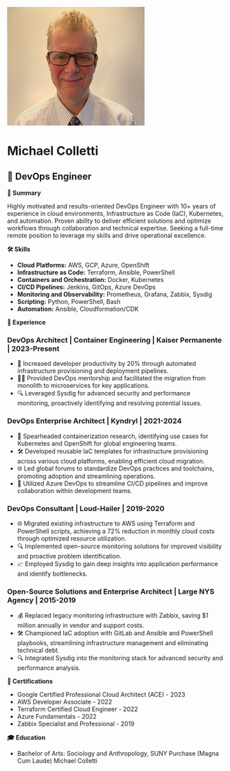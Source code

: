 ![Michael Colletti](img/profile-pic.jpg)  
# Michael Colletti
## 🚀 DevOps Engineer

**🌟 Summary**

Highly motivated and results-oriented DevOps Engineer with 10+ years of experience in cloud environments, Infrastructure as Code (IaC), Kubernetes, and automation. Proven ability to deliver efficient solutions and optimize workflows through collaboration and technical expertise. Seeking a full-time remote position to leverage my skills and drive operational excellence.

**🛠️ Skills**

* **Cloud Platforms:** AWS, GCP, Azure, OpenShift
* **Infrastructure as Code:** Terraform, Ansible, PowerShell
* **Containers and Orchestration:** Docker, Kubernetes
* **CI/CD Pipelines:** Jenkins, GitOps, Azure DevOps
* **Monitoring and Observability:** Prometheus, Grafana, Zabbix, Sysdig
* **Scripting:** Python, PowerShell, Bash
* **Automation:** Ansible, Cloudformation/CDK

**💼 Experience**

### DevOps Architect | Container Engineering | Kaiser Permanente | 2023-Present
* 🚀 Increased developer productivity by 20% through automated infrastructure provisioning and deployment pipelines.
* 👨‍🏫 Provided DevOps mentorship and facilitated the migration from monolith to microservices for key applications.
* 🔍 Leveraged Sysdig for advanced security and performance monitoring, proactively identifying and resolving potential issues.

### DevOps Enterprise Architect | Kyndryl | 2021-2024
* 🔬 Spearheaded containerization research, identifying use cases for Kubernetes and OpenShift for global engineering teams.
* 🛠️ Developed reusable IaC templates for infrastructure provisioning across various cloud platforms, enabling efficient cloud migration.
* 🌐 Led global forums to standardize DevOps practices and toolchains, promoting adoption and streamlining operations.
* 🚀 Utilized Azure DevOps to streamline CI/CD pipelines and improve collaboration within development teams.

### DevOps Consultant | Loud-Hailer | 2019-2020
* 🌐 Migrated existing infrastructure to AWS using Terraform and PowerShell scripts, achieving a 72% reduction in monthly cloud costs through optimized resource utilization.
* 🔍 Implemented open-source monitoring solutions for improved visibility and proactive problem identification.
* 📈 Employed Sysdig to gain deep insights into application performance and identify bottlenecks.

### Open-Source Solutions and Enterprise Architect | Large NYS Agency | 2015-2019
* 💰 Replaced legacy monitoring infrastructure with Zabbix, saving $1 million annually in vendor and support costs.
* 🛠️ Championed IaC adoption with GitLab and Ansible and PowerShell playbooks, streamlining infrastructure management and eliminating technical debt.
* 🔍 Integrated Sysdig into the monitoring stack for advanced security and performance analysis.

**📜 Certifications**

* Google Certified Professional Cloud Architect (ACE) - 2023
* AWS Developer Associate - 2022
* Terraform Certified Cloud Engineer - 2022
* Azure Fundamentals - 2022
* Zabbix Specialist and Professional - 2019

**🎓 Education**

* Bachelor of Arts: Sociology and Anthropology, SUNY Purchase (Magna Cum Laude) Michael Colletti

